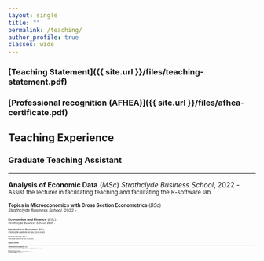 ```yaml
---
layout: single
title: ""
permalink: /teaching/
author_profile: true
classes: wide
---
```



### [Teaching Statement]({{ site.url }}/files/teaching-statement.pdf)

### [Professional recognition (AFHEA)]({{ site.url }}/files/afhea-certificate.pdf) 


## Teaching Experience 

### Graduate Teaching Assistant
- - -

**Analysis of Economic Data** (*MSc*) *Strathclyde Business School*, 2022 -  \
<small> Assist the lecturer in facilitating teaching and facilitating the R-software lab <small>

**Topics in Microeconomics with Cross Section Econometrics** (*BSc*) \
<small> *Strathclyde Business School*, 2022 - <small>

**Economics and Finance** (*BSc*) \
<small> *Strathclyde Business School*, 2021 - <small>

**Introduction to Economics** (*BSc*) \
<small> *Strathclyde Business School*, 2021/2022 <small>

**Work Psychology** (*BSc*) \
<small> *Strathclyde Business School*, 2021/2022 <small>


### Adjunct Lecturer
- - -

**Intermediate Microeconomics** (*BSc*) \
<small> Adjunct Lecturer, *University of Lagos Distance Learning Institute*, 2015 - 2017 <small>

**Mathematical Economics** (*BSc*) \
<small> Adjunct Lecturer, *University of Lagos Distance Learning Institute*, 2015 - 2017 <small>

**History of Economic Thought** (*BSc*) \
<small> Adjunct Lecturer, *University of Lagos Distance Learning Institute*, 2015 - 2017 <small>
